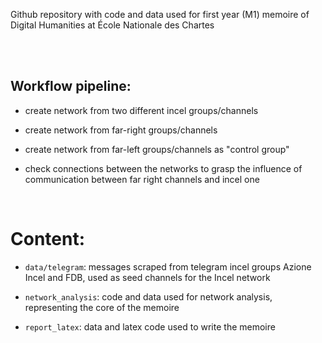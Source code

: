Github repository with code and data used for first year (M1) memoire of Digital Humanities at École Nationale des Chartes

<br><br>

## Workflow pipeline:
- create network from two different incel groups/channels

- create network from far-right groups/channels

- create network from far-left groups/channels as "control group"

- check connections between the networks to grasp the influence of communication between far right channels and incel one

<br>

# Content:
- `data/telegram`: messages scraped from telegram incel groups Azione Incel and FDB, used as seed channels for the Incel network 

- `network_analysis`: code and data used for network analysis, representing the core of the memoire

- `report_latex`: data and latex code used to write the memoire


